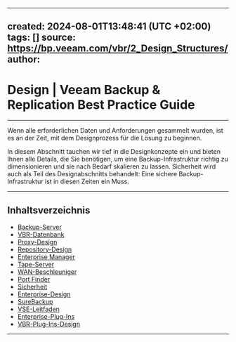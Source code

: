
---
created: 2024-08-01T13:48:41 (UTC +02:00)
tags: []
source: https://bp.veeam.com/vbr/2_Design_Structures/
author: 
---

# Design | Veeam Backup & Replication Best Practice Guide

---
Wenn alle erforderlichen Daten und Anforderungen gesammelt wurden, ist es an der Zeit, mit dem Designprozess für die Lösung zu beginnen.

In diesem Abschnitt tauchen wir tief in die Designkonzepte ein und bieten Ihnen alle Details, die Sie benötigen, um eine Backup-Infrastruktur richtig zu dimensionieren und sie nach Bedarf skalieren zu lassen. Sicherheit wird auch als Teil des Designabschnitts behandelt: Eine sichere Backup-Infrastruktur ist in diesen Zeiten ein Muss.

___

## Inhaltsverzeichnis

-   [Backup-Server](https://bp.veeam.com/vbr/2_Design_Structures/D_Veeam_Components/D_VBR_server/backup_server.html)
-   [VBR-Datenbank](https://bp.veeam.com/vbr/2_Design_Structures/D_Veeam_Components/D_VBR_DB/database.html)
-   [Proxy-Design](https://bp.veeam.com/vbr/2_Design_Structures/D_Veeam_Components/D_backup_proxies/)
-   [Repository-Design](https://bp.veeam.com/vbr/2_Design_Structures/D_Veeam_Components/D_backup_repositories/)
-   [Enterprise Manager](https://bp.veeam.com/vbr/2_Design_Structures/D_Veeam_Components/D_Enterprise_Manager/enterprise_manager.html)
-   [Tape-Server](https://bp.veeam.com/vbr/2_Design_Structures/D_Veeam_Components/D_tape_server/tape_server.html)
-   [WAN-Beschleuniger](https://bp.veeam.com/vbr/2_Design_Structures/D_Veeam_Components/D_Wan_accelerator/WAN_Accelerator.html)
-   [Port Finder](https://bp.veeam.com/vbr/2_Design_Structures/D_Tools/Ports_finder.html)
-   [Sicherheit](https://bp.veeam.com/vbr/2_Design_Structures/D_Security/)
-   [Enterprise-Design](https://bp.veeam.com/vbr/2_Design_Structures/D_enterprise_design/enterprise_design.html)
-   [SureBackup](https://bp.veeam.com/vbr/2_Design_Structures/D_Veeam_Components/D_SureBackup/SureBackup.html)
-   [VSE-Leitfaden](https://bp.veeam.com/vbr/2_Design_Structures/D_VSE_guide/)
-   [Enterprise-Plug-Ins](https://bp.veeam.com/vbr/2_Design_Structures/D_Enterprise_Plugins/)
-   [VBR-Plug-Ins-Design](https://bp.veeam.com/vbr/2_Design_Structures/D_Veeam_Components/D_VBR_Plugins/)

___
